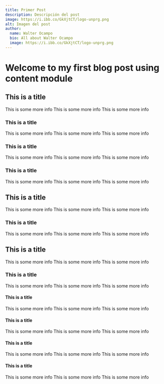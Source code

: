 ```yaml
---
title: Primer Post
description: Descripción del post
image: https://i.ibb.co/GkXjtCT/logo-unprg.png
alt: Imagen del post
author:
  name: Walter Ocampo
  bio: All about Walter Ocampo
  image: https://i.ibb.co/GkXjtCT/logo-unprg.png
---
```


# Welcome to my first blog post using content module

## This is a title

This is some more info
This is some more info
This is some more info

### This is a title

This is some more info
This is some more info
This is some more info

### This is a title

This is some more info
This is some more info
This is some more info

### This is a title

This is some more info
This is some more info
This is some more info

## This is a title

This is some more info
This is some more info
This is some more info

### This is a title

This is some more info
This is some more info
This is some more info

## This is a title

This is some more info
This is some more info
This is some more info

### This is a title

This is some more info
This is some more info
This is some more info

#### This is a title

This is some more info
This is some more info
This is some more info

#### This is a title

This is some more info
This is some more info
This is some more info

#### This is a title

This is some more info
This is some more info
This is some more info

#### This is a title

This is some more info
This is some more info
This is some more info
